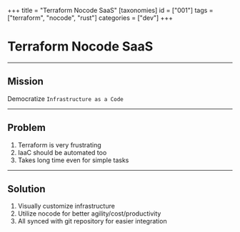 +++
title = "Terraform Nocode SaaS"
[taxonomies]
id = ["001"]
tags = ["terraform", "nocode", "rust"]
categories = ["dev"]
+++

# Terraform Nocode SaaS

---

## Mission

Democratize `Infrastructure as a Code`

---

## Problem

1. Terraform is very frustrating
2. IaaC should be automated too
3. Takes long time even for simple tasks

---

## Solution

1. Visually customize infrastructure
2. Utilize nocode for better agility/cost/productivity
3. All synced with git repository for easier integration
